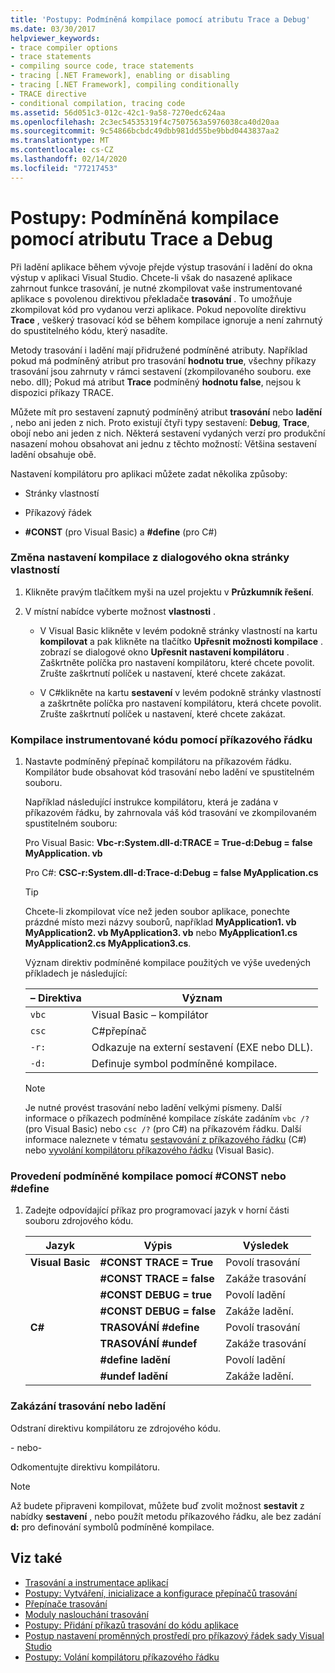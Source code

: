 ```yaml
---
title: 'Postupy: Podmíněná kompilace pomocí atributu Trace a Debug'
ms.date: 03/30/2017
helpviewer_keywords:
- trace compiler options
- trace statements
- compiling source code, trace statements
- tracing [.NET Framework], enabling or disabling
- tracing [.NET Framework], compiling conditionally
- TRACE directive
- conditional compilation, tracing code
ms.assetid: 56d051c3-012c-42c1-9a58-7270edc624aa
ms.openlocfilehash: 2c3ec54535319f4c7507563a5976038ca40d20aa
ms.sourcegitcommit: 9c54866bcbdc49dbb981dd55be9bbd0443837aa2
ms.translationtype: MT
ms.contentlocale: cs-CZ
ms.lasthandoff: 02/14/2020
ms.locfileid: "77217453"
---
```

# <a name="how-to-compile-conditionally-with-trace-and-debug"></a>Postupy: Podmíněná kompilace pomocí atributu Trace a Debug
Při ladění aplikace během vývoje přejde výstup trasování i ladění do okna výstup v aplikaci Visual Studio. Chcete-li však do nasazené aplikace zahrnout funkce trasování, je nutné zkompilovat vaše instrumentované aplikace s povolenou direktivou překladače **trasování** . To umožňuje zkompilovat kód pro vydanou verzi aplikace. Pokud nepovolíte direktivu **Trace** , veškerý trasovací kód se během kompilace ignoruje a není zahrnutý do spustitelného kódu, který nasadíte.  
  
 Metody trasování i ladění mají přidružené podmíněné atributy. Například pokud má podmíněný atribut pro trasování **hodnotu true**, všechny příkazy trasování jsou zahrnuty v rámci sestavení (zkompilovaného souboru. exe nebo. dll); Pokud má atribut **Trace** podmíněný **hodnotu false**, nejsou k dispozici příkazy TRACE.  
  
 Můžete mít pro sestavení zapnutý podmíněný atribut **trasování** nebo **ladění** , nebo ani jeden z nich. Proto existují čtyři typy sestavení: **Debug**, **Trace**, obojí nebo ani jeden z nich. Některá sestavení vydaných verzí pro produkční nasazení mohou obsahovat ani jednu z těchto možností: Většina sestavení ladění obsahuje obě.  
  
 Nastavení kompilátoru pro aplikaci můžete zadat několika způsoby:  
  
- Stránky vlastností  
  
- Příkazový řádek  
  
- **#CONST** (pro Visual Basic) a **#define** (pro C#)  
  
### <a name="to-change-compile-settings-from-the-property-pages-dialog-box"></a>Změna nastavení kompilace z dialogového okna stránky vlastností  
  
1. Klikněte pravým tlačítkem myši na uzel projektu v **Průzkumník řešení**.  
  
2. V místní nabídce vyberte možnost **vlastnosti** .  
  
    - V Visual Basic klikněte v levém podokně stránky vlastností na kartu **kompilovat** a pak klikněte na tlačítko **Upřesnit možnosti kompilace** . zobrazí se dialogové okno **Upřesnit nastavení kompilátoru** . Zaškrtněte políčka pro nastavení kompilátoru, které chcete povolit. Zrušte zaškrtnutí políček u nastavení, které chcete zakázat.  
  
    - V C#klikněte na kartu **sestavení** v levém podokně stránky vlastností a zaškrtněte políčka pro nastavení kompilátoru, která chcete povolit. Zrušte zaškrtnutí políček u nastavení, které chcete zakázat.  
  
### <a name="to-compile-instrumented-code-using-the-command-line"></a>Kompilace instrumentované kódu pomocí příkazového řádku  
  
1. Nastavte podmíněný přepínač kompilátoru na příkazovém řádku. Kompilátor bude obsahovat kód trasování nebo ladění ve spustitelném souboru.  
  
     Například následující instrukce kompilátoru, která je zadána v příkazovém řádku, by zahrnovala váš kód trasování ve zkompilovaném spustitelném souboru:  
  
     Pro Visual Basic: **Vbc-r:System.dll-d:TRACE = True-d:Debug = false MyApplication. vb**  
  
     Pro C#: **CSC-r:System.dll-d:Trace-d:Debug = false MyApplication.cs**  
  
    > [!TIP]
    > Chcete-li zkompilovat více než jeden soubor aplikace, ponechte prázdné místo mezi názvy souborů, například **MyApplication1. vb MyApplication2. vb MyApplication3. vb** nebo **MyApplication1.cs MyApplication2.cs MyApplication3.cs**.  
  
     Význam direktiv podmíněné kompilace použitých ve výše uvedených příkladech je následující:  
  
    |– Direktiva|Význam|  
    |---------------|-------------|  
    |`vbc`|Visual Basic – kompilátor|  
    |`csc`|C#přepínač|  
    |`-r:`|Odkazuje na externí sestavení (EXE nebo DLL).|  
    |`-d:`|Definuje symbol podmíněné kompilace.|  
  
    > [!NOTE]
    > Je nutné provést trasování nebo ladění velkými písmeny. Další informace o příkazech podmíněné kompilace získáte zadáním `vbc /?` (pro Visual Basic) nebo `csc /?` (pro C#) na příkazovém řádku. Další informace naleznete v tématu [sestavování z příkazového řádku](../../csharp/language-reference/compiler-options/how-to-set-environment-variables-for-the-visual-studio-command-line.md) (C#) nebo [vyvolání kompilátoru příkazového řádku](../../visual-basic/reference/command-line-compiler/how-to-invoke-the-command-line-compiler.md) (Visual Basic).  
  
### <a name="to-perform-conditional-compilation-using-const-or-define"></a>Provedení podmíněné kompilace pomocí #CONST nebo #define  
  
1. Zadejte odpovídající příkaz pro programovací jazyk v horní části souboru zdrojového kódu.  
  
    |Jazyk|Výpis|Výsledek|  
    |--------------|---------------|------------|  
    |**Visual Basic**|**#CONST TRACE = True**|Povolí trasování|  
    ||**#CONST TRACE = false**|Zakáže trasování|  
    ||**#CONST DEBUG = true**|Povolí ladění|  
    ||**#CONST DEBUG = false**|Zakáže ladění.|  
    |**C#**|**TRASOVÁNÍ #define**|Povolí trasování|  
    ||**TRASOVÁNÍ #undef**|Zakáže trasování|  
    ||**#define ladění**|Povolí ladění|  
    ||**#undef ladění**|Zakáže ladění.|  
  
### <a name="to-disable-tracing-or-debugging"></a>Zakázání trasování nebo ladění  
  
Odstraní direktivu kompilátoru ze zdrojového kódu.  
  
\- nebo-  
  
Odkomentujte direktivu kompilátoru.  
  
> [!NOTE]
> Až budete připraveni kompilovat, můžete buď zvolit možnost **sestavit** z nabídky **sestavení** , nebo použít metodu příkazového řádku, ale bez zadání **d:** pro definování symbolů podmíněné kompilace.  
  
## <a name="see-also"></a>Viz také

- [Trasování a instrumentace aplikací](tracing-and-instrumenting-applications.md)
- [Postupy: Vytváření, inicializace a konfigurace přepínačů trasování](how-to-create-initialize-and-configure-trace-switches.md)
- [Přepínače trasování](trace-switches.md)
- [Moduly naslouchání trasování](trace-listeners.md)
- [Postupy: Přidání příkazů trasování do kódu aplikace](how-to-add-trace-statements-to-application-code.md)
- [Postup nastavení proměnných prostředí pro příkazový řádek sady Visual Studio](../../csharp/language-reference/compiler-options/how-to-set-environment-variables-for-the-visual-studio-command-line.md)
- [Postupy: Volání kompilátoru příkazového řádku](../../visual-basic/reference/command-line-compiler/how-to-invoke-the-command-line-compiler.md)

